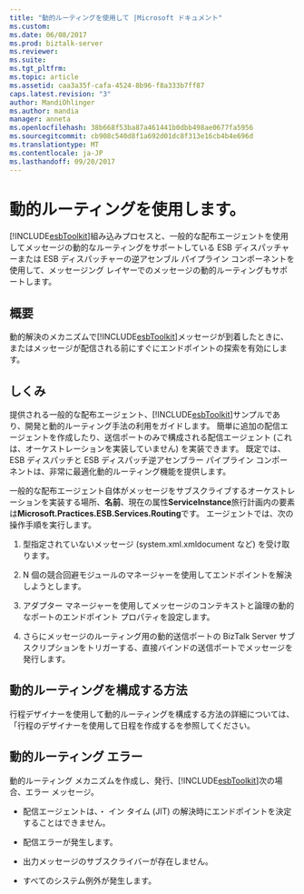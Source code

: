 ```yaml
---
title: "動的ルーティングを使用して |Microsoft ドキュメント"
ms.custom: 
ms.date: 06/08/2017
ms.prod: biztalk-server
ms.reviewer: 
ms.suite: 
ms.tgt_pltfrm: 
ms.topic: article
ms.assetid: caa3a35f-cafa-4524-8b96-f8a333b7ff87
caps.latest.revision: "3"
author: MandiOhlinger
ms.author: mandia
manager: anneta
ms.openlocfilehash: 38b668f53ba87a461441b0dbb498ae0677fa5956
ms.sourcegitcommit: cb908c540d8f1a692d01dc8f313e16cb4b4e696d
ms.translationtype: MT
ms.contentlocale: ja-JP
ms.lasthandoff: 09/20/2017
---
```

# <a name="using-dynamic-routing"></a>動的ルーティングを使用します。
[!INCLUDE[esbToolkit](../includes/esbtoolkit-md.md)]組み込みプロセスと、一般的な配布エージェントを使用してメッセージの動的なルーティングをサポートしている ESB ディスパッチャーまたは ESB ディスパッチャーの逆アセンブル パイプライン コンポーネントを使用して、メッセージング レイヤーでのメッセージの動的ルーティングもサポートします。  
  
## <a name="overview"></a>概要  
 動的解決のメカニズムで[!INCLUDE[esbToolkit](../includes/esbtoolkit-md.md)]メッセージが到着したときに、またはメッセージが配信される前にすぐにエンドポイントの探索を有効にします。  
  
## <a name="how-it-works"></a>しくみ  
 提供される一般的な配布エージェント、[!INCLUDE[esbToolkit](../includes/esbtoolkit-md.md)]サンプルであり、開発と動的ルーティング手法の利用をガイドします。 簡単に追加の配信エージェントを作成したり、送信ポートのみで構成される配信エージェント (これは、オーケストレーションを実装していません) を実装できます。 既定では、ESB ディスパッチと ESB ディスパッチ逆アセンブラー パイプライン コンポーネントは、非常に最適化動的ルーティング機能を提供します。  
  
 一般的な配布エージェント自体がメッセージをサブスクライブするオーケストレーションを実装する場所、**名前**、現在の属性**ServiceInstance**旅行計画内の要素は**Microsoft.Practices.ESB.Services.Routing**です。 エージェントでは、次の操作手順を実行します。  
  
1.  型指定されていないメッセージ (system.xml.xmldocument など) を受け取ります。  
  
2.  N 個の競合回避モジュールのマネージャーを使用してエンドポイントを解決しようとします。  
  
3.  アダプター マネージャーを使用してメッセージのコンテキストと論理の動的なポートのエンドポイント プロパティを設定します。  
  
4.  さらにメッセージのルーティング用の動的送信ポートの BizTalk Server サブスクリプションをトリガーする、直接バインドの送信ポートでメッセージを発行します。  
  
## <a name="how-to-configure-dynamic-routing"></a>動的ルーティングを構成する方法  
 行程デザイナーを使用して動的ルーティングを構成する方法の詳細については、「行程のデザイナーを使用して日程を作成するを参照してください。  
  
## <a name="dynamic-routing-errors"></a>動的ルーティング エラー  
 動的ルーティング メカニズムを作成し、発行、[!INCLUDE[esbToolkit](../includes/esbtoolkit-md.md)]次の場合、エラー メッセージ。  
  
-   配信エージェントは、・ イン タイム (JIT) の解決時にエンドポイントを決定することはできません。  
  
-   配信エラーが発生します。  
  
-   出力メッセージのサブスクライバーが存在しません。  
  
-   すべてのシステム例外が発生します。